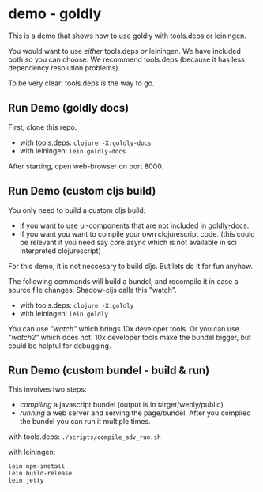 # demo - goldly

This is a demo that shows how to use goldly with tools.deps or leiningen.

You would want to use *either* tools.deps *or* leiningen.
We have included both so you can choose.
We recommend tools.deps (because it has less dependency resolution problems).

To be very clear: tools.deps is the way to go. 

## Run Demo (goldly docs)

First, clone this repo.

- with tools.deps: `clojure -X:goldly-docs`
- with leiningen: `lein goldly-docs`

After starting, open web-browser on port 8000.

## Run Demo (custom cljs build)

You only need to build a custom cljs build:
- if you want to use ui-components that are not included in goldly-docs.
- if you want you want to compile your own clojurescript code.
  (this could be relevant if you need say core.async which is not available in 
  sci interpreted clojurescript)

For this demo, it is not neccesary to build cljs. But lets do it for fun anyhow.

The following commands will build a bundel, and recompile it in case a source file
changes. Shadow-cljs calls this "watch".

- with tools.deps: `clojure -X:goldly`
- with leiningen: `lein goldly`

You can use *"watch"* which brings 10x developer tools.
Or you can use *"watch2"* which does not. 10x developer tools make the bundel bigger,
but could be helpful for debugging.

## Run Demo (custom bundel - build & run)

This involves two steps:
- *compiling* a javascript bundel (output is in target/webly/public)
- *running* a web server and serving the page/bundel. 
  After you compiled the bundel you can run it multiple times.  

with tools.deps: `./scripts/compile_adv_run.sh`

with leiningen:
```
lein npm-install
lein build-release
lein jetty
```
